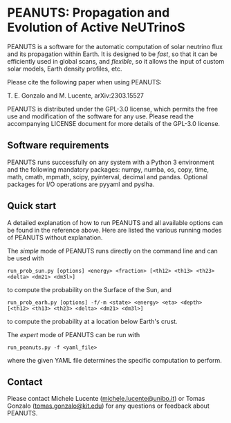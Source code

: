 PEANUTS: Propagation and Evolution of Active NeUTrinoS
========

PEANUTS is a software for the automatic computation of solar neutrino flux and its propagation within Earth. It is designed to be *fast*, so that it can be efficiently used in global scans, and *flexible*, so it allows the input of custom solar models, Earth density profiles, etc.

Please cite the following paper when using PEANUTS:

T. E. Gonzalo and M. Lucente, arXiv:2303.15527

PEANUTS is distributed under the GPL-3.0 license, which permits the free use and modification of the software for any use. Please read the accompanying LICENSE document for more details of the GPL-3.0 license.

Software requirements
---------------------

PEANUTS runs successfully on any system with a Python 3 environment and the following mandatory packages: numpy, numba, os, copy, time, math, cmath, mpmath, scipy, pyinterval, decimal and pandas. Optional packages for I/O operations are pyyaml and pyslha.

Quick start
-----------

A detailed explanation of how to run PEANUTS and all available options can be found in the reference above. Here are listed the various running modes of PEANUTS without explanation.

The *simple* mode of PEANUTS runs directly on the command line and can be used with

```
run_prob_sun.py [options] <energy> <fraction> [<th12> <th13> <th23> <delta> <dm21> <dm3l>]
```

to compute the probability on the Surface of the Sun, and

```
run_prob_earh.py [options] -f/-m <state> <energy> <eta> <depth> [<th12> <th13> <th23> <delta> <dm21> <dm3l>]
```

to compute the probability at a location below Earth's crust.

The *expert* mode of PEANUTS can be run with

```
run_peanuts.py -f <yaml_file>
```

where the given YAML file determines the specific computation to perform.

Contact
-------

Please contact Michele Lucente (michele.lucente@unibo.it) or Tomas Gonzalo (tomas.gonzalo@kit.edu) for any questions or feedback about PEANUTS.
